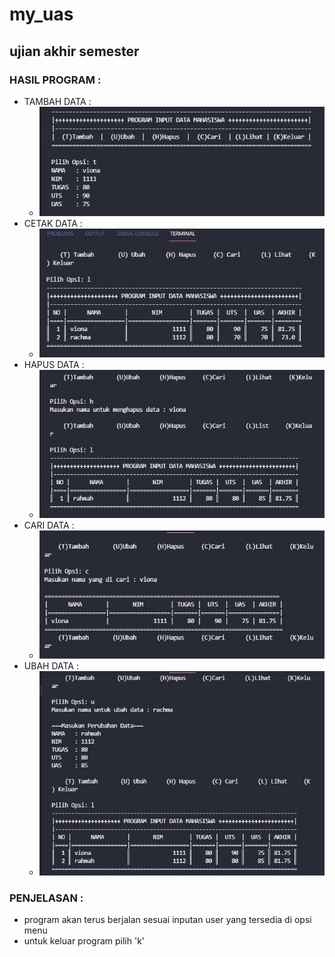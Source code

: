 # my_uas
## ujian akhir semester

### HASIL PROGRAM :
- TAMBAH DATA :
  - ![img](https://github.com/vionarachma/my_uas/blob/main/screenshot_hasil/tambah.jpg)
- CETAK DATA :
  - ![img](https://github.com/vionarachma/my_uas/blob/main/screenshot_hasil/cetak.jpg)
- HAPUS DATA :
  - ![img](https://github.com/vionarachma/my_uas/blob/main/screenshot_hasil/hapus.jpg)
- CARI DATA :
  - ![img](https://github.com/vionarachma/my_uas/blob/main/screenshot_hasil/cari.jpg)
- UBAH DATA :
  - ![img](https://github.com/vionarachma/my_uas/blob/main/screenshot_hasil/ubah.jpg)
  
### PENJELASAN :
- program akan terus berjalan sesuai inputan user yang tersedia di opsi menu
- untuk keluar program pilih 'k'
